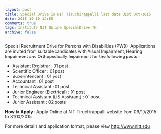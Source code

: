```yaml
---
layout: post
title: Special Drive in NIT Tiruchirappalli last date 31st Oct-2015   
date: 2015-10-10 12:55
comments: true
tags: Institute NIT Online SpecialDrive TN 
archive: false
---
```

Special Recruitment Drive for Persons with Disabilities (PWD)  
Applications are invited from suitable candidates with Visual Impairment, Hearing Impairment and Orthopedically Impairment for the following posts :



- Assistant Registrar : 01 post
- Scientific Officer : 01 post
- Superintendent : 01 post
- Accountant : 01 post
- Technical Assistant : 01 post
- Junior Engineer (Electrical) : 01 post
- Technical Assistant (LIS Assistant) : 01 post
- Junior Assistant : 02 posts 



**How to Apply** : Apply Online at NIT Tiruchirappalli website from 09/10/2015 to 31/10/2015   



For more details and application format, please view <http://www.nitt.edu>



  



